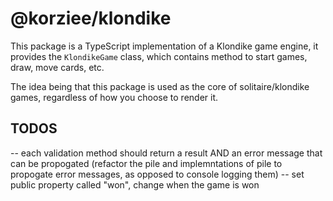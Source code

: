 # @korziee/klondike

This package is a TypeScript implementation of a Klondike game engine, it provides the `KlondikeGame` class, which contains method to start games, draw, move cards, etc.

The idea being that this package is used as the core of solitaire/klondike games, regardless of how you choose to render it.

## TODOS

-- each validation method should return a result AND an error message that can be propogated (refactor the pile and implemntations of pile to propogate error messages, as opposed to console logging them)
-- set public property called "won", change when the game is won
